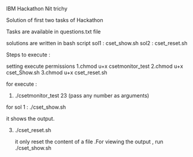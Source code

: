 IBM Hackathon Nit trichy 

Solution of first two tasks of Hackathon 

Tasks  are available in questions.txt file 

solutions are written in bash script
sol1 : cset_show.sh
sol2 : cset_reset.sh


Steps to execute :

setting execute permissions
1.chmod u+x csetmonitor_test 
2.chmod u+x cset_Show.sh
3.chmod u+x cset_reset.sh

for execute :

1. ./csetmonitor_test 23 (pass any number as arguments)

for sol 1 :
 ./cset_show.sh
 
 it shows the output.

3. ./cset_reset.sh

   it only reset the content of a file .For viewing the output , run ./cset_show.sh
  



